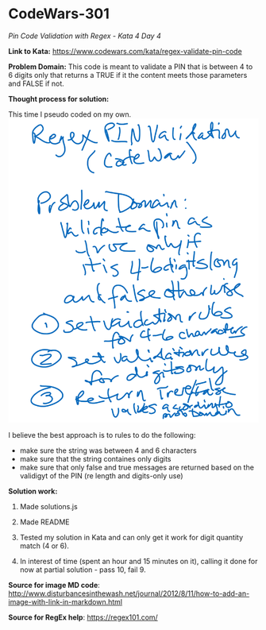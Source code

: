 # CodeWars-301
*Pin Code Validation with Regex - Kata 4 Day 4*

**Link to Kata:** 
https://www.codewars.com/kata/regex-validate-pin-code

**Problem Domain:** This code is meant to validate a PIN that is between 4 to 6 digits only that returns a TRUE if it the content meets those parameters and FALSE if not. 

**Thought process for solution:**

This time I pseudo coded on my own.
![Sooz Pseudo Code Whiteboard](CodeWars_Pin_Sooz.jpg.png)

I believe the best approach is to rules to do the following:
* make sure the string was between 4 and 6 characters
* make sure that the string containes only digits
* make sure that only false and true messages are returned based on the validigyt of the PIN (re length and digits-only use)

**Solution work:**
1. Made solutions.js

2. Made README

3. Tested my solution in Kata and can only get it work for digit quantity match (4 or 6). 

4. In interest of time (spent an hour and 15 minutes on it), calling it done for now at partial solution - pass 10, fail 9.

**Source for image MD code**: http://www.disturbancesinthewash.net/journal/2012/8/11/how-to-add-an-image-with-link-in-markdown.html

**Source for RegEx help**:
https://regex101.com/

